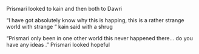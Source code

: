 Prismari looked to kain and then both to Dawri 

“I have got absolutely know  why this is happing, this is a rather strange world with strange “ kain said with a shrug 

“Prismari only been in one other world this never happened there... do you have any ideas .” Prismari looked hopeful